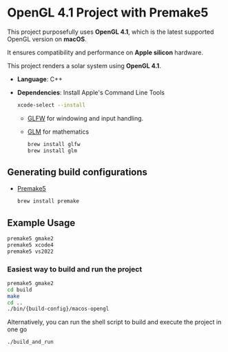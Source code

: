 # OpenGL 4.1 Project with Premake5

This project purposefully uses **OpenGL 4.1**, which is the latest supported OpenGL version on **macOS**.

It ensures compatibility and performance on **Apple silicon** hardware.

This project renders a solar system using **OpenGL 4.1**.

- **Language**: C++
- **Dependencies**:
  Install Apple's Command Line Tools

  ```bash
  xcode-select --install
  ```

  - [GLFW](https://www.glfw.org/) for windowing and input handling.
  - [GLM](https://github.com/g-truc/glm) for mathematics

    ```bash
    brew install glfw
    brew install glm
    ```

## **Generating build configurations**

- [Premake5](https://premake.github.io/)
  ```bash
  brew install premake
  ```

## Example Usage

```bash
premake5 gmake2
premake5 xcode4
premake5 vs2022
```

### Easiest way to build and run the project

```bash
premake5 gmake2
cd build
make
cd ..
./bin/{build-config}/macos-opengl
```

Alternatively, you can run the shell script to build and execute the project in one go

```bash
./build_and_run
```
